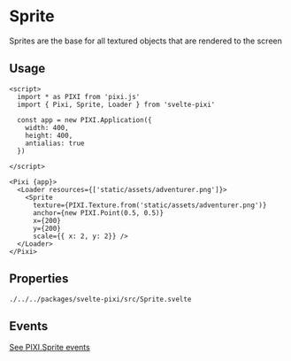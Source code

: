 # Sprite

Sprites are the base for all textured objects that are rendered to the screen

## Usage

```example
<script>
  import * as PIXI from 'pixi.js'
  import { Pixi, Sprite, Loader } from 'svelte-pixi'

  const app = new PIXI.Application({
    width: 400,
    height: 400,
    antialias: true
  })

</script>

<Pixi {app}>
  <Loader resources={['static/assets/adventurer.png']}>
    <Sprite
      texture={PIXI.Texture.from('static/assets/adventurer.png')}
      anchor={new PIXI.Point(0.5, 0.5)}
      x={200}
      y={200}
      scale={{ x: 2, y: 2}} />
  </Loader>
</Pixi>
```

## Properties

```properties pixiUrl:PIXI.Sprite.html
./../../packages/svelte-pixi/src/Sprite.svelte
```

## Events

[See PIXI.Sprite events](https://pixijs.download/release/docs/PIXI.Sprite.html#event:added)
